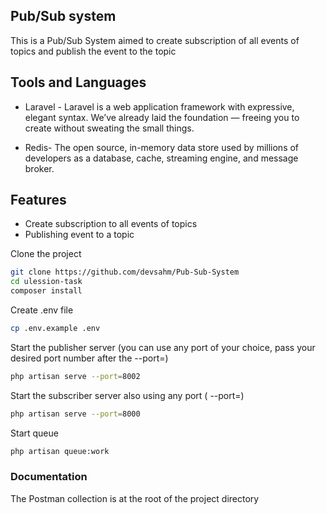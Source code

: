## Pub/Sub system

This is a Pub/Sub System aimed to create subscription of all events of topics and publish the event to the topic



## Tools and Languages

* Laravel - Laravel is a web application framework with expressive, elegant syntax. We’ve already laid the foundation — freeing you to create without sweating the small things. 

* Redis- The open source, in-memory data store used by millions of developers as a database, cache, streaming engine, and message broker.


## Features
* Create  subscription to all events of topics
* Publishing event to a topic



Clone the project

```sh
git clone https://github.com/devsahm/Pub-Sub-System
cd ulession-task
composer install
```

Create .env file
```sh
cp .env.example .env
```

Start the publisher server (you can use any port of your choice, pass your desired port number after the --port=)

```sh
php artisan serve --port=8002
```

Start the subscriber server also using any port ( --port=)

```sh
php artisan serve --port=8000
```

Start queue 
```sh
php artisan queue:work
```

### Documentation

The Postman collection is at the root of the project directory

